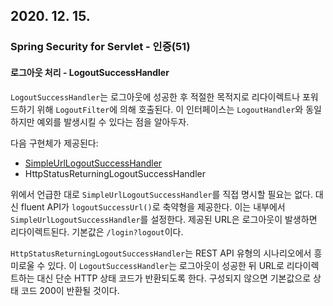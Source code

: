 ## 2020. 12. 15.

### Spring Security for Servlet - 인증(51)

#### 로그아웃 처리 - LogoutSuccessHandler

`LogoutSuccessHandler`는 로그아웃에 성공한 후 적절한 목적지로 리다이렉트나 포워드하기 위해 `LogoutFilter`에 의해 호출된다. 이 인터페이스는 `LogoutHandler`와 동일하지만 예외를 발생시킬 수 있다는 점을 알아두자.

다음 구현체가 제공된다:

* [SimpleUrlLogoutSuccessHandler][simple-url-logout-success-handler]
* HttpStatusReturningLogoutSuccessHandler

위에서 언급한 대로 `SimpleUrlLogoutSuccessHandler`를 직접 명시할 필요는 없다. 대신 fluent API가 `logoutSuccessUrl()`로 축약형을 제공한다. 이는 내부에서 `SimpleUrlLogoutSuccessHandler`를 설정한다. 제공된 URL은 로그아웃이 발생하면 리다이렉트된다. 기본값은 `/login?logout`이다.

`HttpStatusReturningLogoutSuccessHandler`는 REST API 유형의 시나리오에서 흥미로울 수 있다. 이 `LogoutSuccessHandler`는 로그아웃이 성공한 뒤 URL로 리다이렉트하는 대신 단순 HTTP 상태 코드가 반환되도록 한다. 구성되지 않으면 기본값으로 상태 코드 200이 반환될 것이다.



[simple-url-logout-success-handler]: https://docs.spring.io/spring-security/site/docs/current/api/org/springframework/security/web/authentication/logout/SimpleUrlLogoutSuccessHandler.html